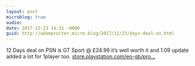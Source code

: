 ```yaml
---
layout: post
microblog: true
audio: 
date: 2017-12-23 14:31 -0000
guid: http://adamprocter.micro.blog/2017/12/23/days-deal-on.html
---
```

12 Days deal on PSN is GT Sport @ £24.99 it’s well worth it and 1.09 update added a lot for 1player too. [store.playstation.com/en-gb/pro...](https://store.playstation.com/en-gb/product/EP9001-CUSA02168_00-GTSPORT000000000?emcid=so-st-127149)
